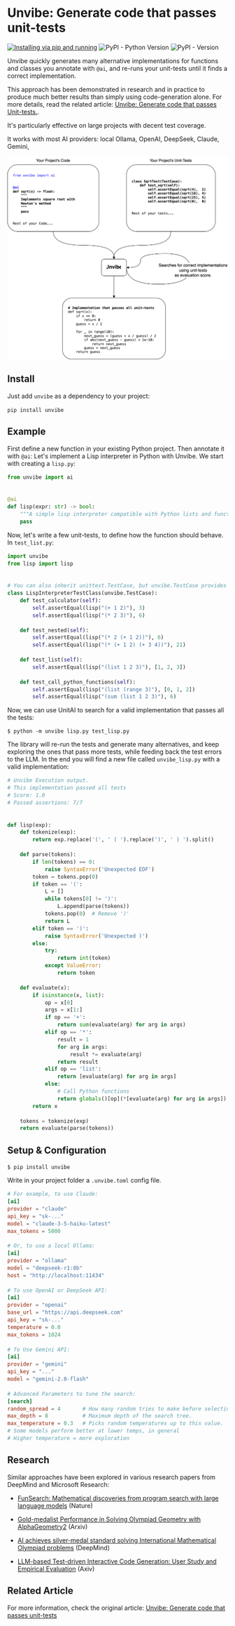 # Unvibe: Generate code that passes unit-tests
[![Installing via pip and running](https://github.com/santinic/unvibe/actions/workflows/pip-install.yml/badge.svg)](https://github.com/santinic/unvibe/actions/workflows/pip-install.yml)
![PyPI - Python Version](https://img.shields.io/pypi/pyversions/unvibe)
![PyPI - Version](https://img.shields.io/pypi/v/unvibe)

Unvibe quickly generates many alternative implementations for functions
and classes you annotate with `@ai`, and re-runs your unit-tests until
it finds a correct implementation.

This approach has been demonstrated in research and in practice to produce
much better results than simply using code-generation alone. For more details,
read the related article: [Unvibe: Generate code that passes Unit-tests.](https://claudio.uk/posts/unvibe.html).

It's particularly effective on large projects with decent test coverage.

It works with most AI providers: local Ollama, OpenAI, DeepSeek, Claude, Gemini,

![Unvibe diagram](https://raw.githubusercontent.com/santinic/unvibe/refs/heads/main/img/unvibe.drawio.svg)
## Install

Just add `unvibe` as a dependency to your project:

`pip install unvibe`

## Example

First define a new function in your existing Python project. Then annotate it with `@ai`:
Let's implement a Lisp interpreter in Python with Unvibe. We start with creating a `lisp.py`:

```python
from unvibe import ai


@ai
def lisp(expr: str) -> bool:
    """A simple lisp interpreter compatible with Python lists and functions"""
    pass
```

Now, let's write a few unit-tests, to define how the function should behave. 
In `test_list.py`:

```python
import unvibe
from lisp import lisp


# You can also inherit unittest.TestCase, but unvibe.TestCase provides a better reward function
class LispInterpreterTestClass(unvibe.TestCase):
    def test_calculator(self):
        self.assertEqual(lisp("(+ 1 2)"), 3)
        self.assertEqual(lisp("(* 2 3)"), 6)

    def test_nested(self):
        self.assertEqual(lisp("(* 2 (+ 1 2))"), 6)
        self.assertEqual(lisp("(* (+ 1 2) (+ 3 4))"), 21)

    def test_list(self):
        self.assertEqual(lisp("(list 1 2 3)"), [1, 2, 3])

    def test_call_python_functions(self):
        self.assertEqual(lisp("(list (range 3)"), [0, 1, 2])
        self.assertEqual(lisp("(sum (list 1 2 3)"), 6)
```

Now, we can use UnitAI to search for a valid implementation that passes all the tests:

```
$ python -m unvibe lisp.py test_lisp.py
```

The library will re-run the tests and generate many alternatives, and keep exploring the ones that pass
more tests, while feeding back the test errors to the LLM. In the end you will find a new file
called `unvibe_lisp.py` with a valid implementation:

```python
# Unvibe Execution output.
# This implementation passed all tests
# Score: 1.0
# Passed assertions: 7/7 


def lisp(exp):
    def tokenize(exp):
        return exp.replace('(', ' ( ').replace(')', ' ) ').split()

    def parse(tokens):
        if len(tokens) == 0:
            raise SyntaxError('Unexpected EOF')
        token = tokens.pop(0)
        if token == '(':
            L = []
            while tokens[0] != ')':
                L.append(parse(tokens))
            tokens.pop(0)  # Remove ')'
            return L
        elif token == ')':
            raise SyntaxError('Unexpected )')
        else:
            try:
                return int(token)
            except ValueError:
                return token

    def evaluate(x):
        if isinstance(x, list):
            op = x[0]
            args = x[1:]
            if op == '+':
                return sum(evaluate(arg) for arg in args)
            elif op == '*':
                result = 1
                for arg in args:
                    result *= evaluate(arg)
                return result
            elif op == 'list':
                return [evaluate(arg) for arg in args]
            else:
                # Call Python functions
                return globals()[op](*[evaluate(arg) for arg in args])
        return x

    tokens = tokenize(exp)
    return evaluate(parse(tokens))
```




## Setup & Configuration

```
$ pip install unvibe
```

Write in your project folder a `.unvibe.toml` config file.

```toml 
# For example, to use Claude:
[ai]
provider = "claude"
api_key = "sk-..."
model = "claude-3-5-haiku-latest"
max_tokens = 5000

# Or, to use a local Ollama:
[ai]
provider = "ollama"
model = "deepseek-r1:8b"
host = "http://localhost:11434"

# To use OpenAI or DeepSeek API:
[ai]
provider = "openai"
base_url = "https://api.deepseek.com"
api_key = "sk-..."
temperature = 0.0
max_tokens = 1024

# To Use Gemini API:
[ai]
provider = "gemini"
api_key = "..."
model = "gemini-2.0-flash"

# Advanced Parameters to tune the search: 
[search]
random_spread = 4       # How many random tries to make before selecting the best move.
max_depth = 8           # Maximum depth of the search tree.
max_temperature = 0.3   # Picks random temperatures up to this value.
# Some models perform better at lower temps, in general
# Higher temperature = more exploration
```

## Research


Similar approaches have been explored in various research papers from DeepMind and Microsoft Research:

* [FunSearch: Mathematical discoveries from program search with large language models](https://www.nature.com/articles/s41586-023-06924-6) (Nature)

* [Gold-medalist Performance in Solving Olympiad Geometry with AlphaGeometry2](https://arxiv.org/pdf/2502.03544) (Arxiv)

* [AI achieves silver-medal standard solving International Mathematical Olympiad problems](https://deepmind.google/discover/blog/ai-solves-imo-problems-at-silver-medal-level/) (DeepMind)

* [LLM-based Test-driven Interactive Code Generation: User Study and Empirical Evaluation](https://arxiv.org/abs/2404.10100v1) (Axiv)


## Related Article

For more information, check the original article: [Unvibe: Generate code that passes unit-tests](https://claudio.uk/posts/unvibe.html)
